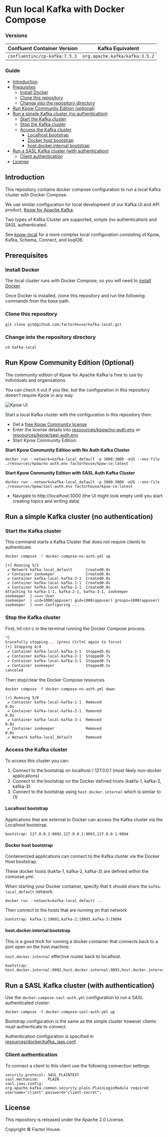 # Run local Kafka with Docker Compose

### Versions

| Confluent Container Version   | Kafka Equivalent               |
|-------------------------------|--------------------------------|
| `confluentinc/cp-kafka:7.5.3` | `org.apache.kafka/kafka:3.5.2` |

### Guide

* [Introduction](#introduction)
* [Prequisites](#prerequisites)
  * [Install Docker](#install-docker)
  * [Clone this repository](#clone-this-repository)
  * [Change into the repository directory](#change-into-the-repository-directory)
* [Run Kpow Community Edition (optional)](#run-kpow-community-edition-optional)
* [Run a simple Kafka cluster (no authentication)](#run-a-simple-kafka-cluster-no-authentication)
  * [Start the Kafka cluster](#start-the-kafka-cluster)
  * [Stop the Kafka cluster](#stop-the-kafka-cluster)
  * [Access the Kafka cluster](#access-the-kafka-cluster)
    * [Localhost bootstrap](#localhost-bootstrap)
    * [Docker host bootstrap](#docker-host-bootstrap)
    * [host.docker.internal bootstrap](#hostdockerinternal-bootstrap)
* [Run a SASL Kafka cluster (with authentication)](#run-a-sasl-kafka-cluster-with-authentication)
  * [Client authentication](#client-authentication)
* [License](#license) 

## Introduction

This repository contains docker compose configuration to run a local Kafka cluster with Docker Compose.

We use similar configuration for local development of our Kafka UI and API product, [Kpow for Apache Kafka](https://factorhouse.io/kpow).

Two types of Kafka Cluster are supported, simple (no authentication) and SASL authenticated. 

See [kpow-local](https://github.com/factorhouse/kpow-local) for a more complex local configuration consisting of Kpow, Kafka, Schema, Connect, and ksqlDB.

## Prerequisites

### Install Docker

The local cluster runs with Docker Compose, so you will need to [install Docker](https://www.docker.com/).

Once Docker is installed, clone this repository and run the following commands from the base path.

### Clone this repository

```
git clone git@github.com:factorhouse/kafka-local.git
```

### Change into the repository directory

```
cd kafka-local
```

## Run Kpow Community Edition (Optional)

The community edition of Kpow for Apache Kafka is free to use by individuals and organisations.

You can check it out if you like, but the configuration in this repository doesn't require Kpow in any way.

![Kpow UI](/resources/img/kpow-overview.png)

Start a local Kafka cluster with the configuration in this repository then:

* Get a [free Kpow Community license](https://factorhouse.io/kpow/community/)
* Enter the license details into [resoources/kpow/no-auth.env](resources/kpow/no-auth.env) or [resoources/kpow/sasl-auth.env](resources/kpow/sasl-auth.env)
* Start Kpow Community Edition:

**Start Kpow Community Edition with No Auth Kafka Cluster**

```
docker run --network=kafka-local_default -p 3000:3000 -m2G --env-file ./resources/kpow/no-auth.env factorhouse/kpow-ce:latest
```

**Start Kpow Community Edition with SASL Auth Kafka Cluster**

```
docker run --network=kafka-local_default -p 3000:3000 -m2G --env-file ./resources/kpow/sasl-auth.env factorhouse/kpow-ce:latest
```

* Navigate to http://localhost:3000 (the UI might look empty until you start creating topics and writing data)

## Run a simple Kafka cluster (no authentication)

### Start the Kafka cluster

This command starts a Kafka Cluster that does not require clients to authenticate.

```bash
docker compose -f docker-compose-no-auth.yml up
```

```
[+] Running 5/5
 ✔ Network kafka-local_default      Created0.0s
 ✔ Container zookeeper              Created0.0s
 ✔ Container kafka-local-kafka-3-1  Created0.0s
 ✔ Container kafka-local-kafka-1-1  Created0.0s
 ✔ Container kafka-local-kafka-2-1  Created0.0s
Attaching to kafka-1-1, kafka-2-1, kafka-3-1, zookeeper
zookeeper  | ===> User
zookeeper  | uid=1000(appuser) gid=1000(appuser) groups=1000(appuser)
zookeeper  | ===> Configuring ...
```

### Stop the Kafka cluster

First, hit ctrl-c in the terminal running the Docker Compose process.

```bash
^C
Gracefully stopping... (press Ctrl+C again to force)
[+] Stopping 4/4
 ✔ Container kafka-local-kafka-1-1  Stopped5.8s
 ✔ Container kafka-local-kafka-2-1  Stopped0.7s
 ✔ Container kafka-local-kafka-3-1  Stopped0.7s
 ✔ Container zookeeper              Stopped0.5s
canceled
```

Then stop/clear the Docker Compose resources

```
docker compose -f docker-compose-no-auth.yml down
```

```
[+] Running 5/0
 ✔ Container kafka-local-kafka-1-1  Removed                                                                                                                                                                    0.0s
 ✔ Container kafka-local-kafka-2-1  Removed                                                                                                                                                                    0.0s
 ✔ Container kafka-local-kafka-3-1  Removed                                                                                                                                                                    0.0s
 ✔ Container zookeeper              Removed                                                                                                                                                                    0.0s
 ✔ Network kafka-local_default      Removed
```
 
### Access the Kafka cluster

To access this cluster you can:

1. Connect to the bootstrap on localhost / 127.0.0.1 (most likely non-docker applications)
2. Connect to the bootstrap on the Docker defined hosts (kakfa-1, kafka-2, kafka-3)
3. Connect to the bootstrap using `host.docker.internal` which is similar to (1)

#### Localhost bootstrap

Applications that are external to Docker can access the Kafka cluster via the Localhost bootstrap.

```
bootstrap: 127.0.0.1:9092,127.0.0.1:9093,127.0.0.1:9094
```

#### Docker host bootstrap

Containerized applications can connect to the Kafka cluster via the Docker Host bootstrap.

These docker hosts (kakfa-1, kafka-2, kafka-3) are defined within the comoose.yml.

When starting your Docker container, specify that it should share the `kafka-local_default` network.
 
```
docker run --network=kafka-local_default ...
```

Then connect to the hosts that are running on that network

```
bootstrap: kafka-1:19092,kafka-2:19093,kafka-3:19094 
```

#### host.docker.internal bootstrap

This is a good trick for running a docker container that connects back to a port open on the host machine.

`host.docker.internal` effective routes back to localhost.

```
bootstrap: host.docker.internal:9092,host.docker.internal:9093,host.docker.internal:9094 
```

## Run a SASL Kafka cluster (with authentication)

Use the `docker-compose-sasl-auth.yml` configuration to run a SASL authenticated cluster:

```
docker compose -f docker-compose-sasl-auth.yml up
```

Bootstrap configuration is the same as the simple cluster however clients must authenticate to connect. 

Authentication configuration is specified in [resources/docker/kafka_jaas.conf](resources/docker/kafka_jaas.conf).

### Client authentication

To connect a client to this client use the following connection settings:

```
security.protocol: SASL_PLAINTEXT
sasl.mechanism:    PLAIN
sasl.jaas.config:  org.apache.kafka.common.security.plain.PlainLoginModule required username="client" password="client-secret";
```

## License

This repository is released under the Apache 2.0 License.

Copyright © Factor House.
